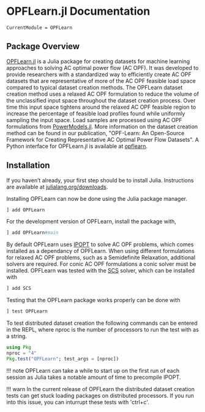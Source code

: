 
# OPFLearn.jl Documentation

```@meta
CurrentModule = OPFLearn
```

## Package Overview

[OPFLearn.jl](https://github.com/NREL/OPFLearn.jl) is a Julia package for creating datasets for machine learning approaches to solving AC optimal power flow (AC OPF).
It was developed to provide researchers with a standardized way to efficiently create AC OPF datasets that are representative of more of the AC OPF feasible load space compared to typical dataset creation methods.
The OPFLearn dataset creation method uses a relaxed AC OPF formulation to reduce the volume of the unclassified input space throughout the dataset creation process. 
Over time this input space tightens around the relaxed AC OPF feasible region to increase the percentage of feasible load profiles found while uniformly sampling the input space. Load samples are processed using AC OPF formulations from [PowerModels.jl](https://github.com/lanl-ansi/PowerModels.jl).
More information on the dataset creation method can be found in our publication, "OPF-Learn: An Open-Source Framework for Creating Representative AC Optimal Power Flow Datasets". A Python interface for OPFLearn.jl is available at [opflearn](https://github.com/TragerJoswig-Jones/opflearn).

## Installation

If you haven’t already, your first step should be to install Julia. Instructions are available at [julialang.org/downloads](https://julialang.org/downloads/).

Installing OPFLearn can now be done using the Julia package manager.

```julia
] add OPFLearn
```

For the development version of OPFLearn, install the package with,

```julia
] add OPFLearn#main
```

By default OPFLearn uses [IPOPT](https://github.com/jump-dev/Ipopt.jl) to solve AC OPF problems, which comes installed as a dependancy of OPFLearn.
When using different formulations for relaxed AC OPF problems, such as a Semidefinite Relaxation, additional solvers are required. 
For conic AC OPF formulations a conic solver must be installed. OPFLearn was tested with the [SCS](https://github.com/jump-dev/SCS.jl) solver, which can be installed with

```julia
] add SCS
```

Testing that the OPFLearn package works properly can be done with 

```julia
] test OPFLearn
```

To test distributed dataset creation the following commands can be entered in the REPL, where nproc is the number of processors to run the test with as a string.

```julia
using Pkg
nproc = "4"
Pkg.test("OPFLearn"; test_args = [nproc])
```

!!! note
	OPFLearn can take a while to start up on the first run of each session as Julia takes a notable amount of time to precompile IPOPT. 

!!! warn
	In the current release of OPFLearn the distributed dataset creation tests can get stuck loading packages on distributed processors. 
	If you run into this issue, you can inturrupt these tests with 'ctrl+c'. 
